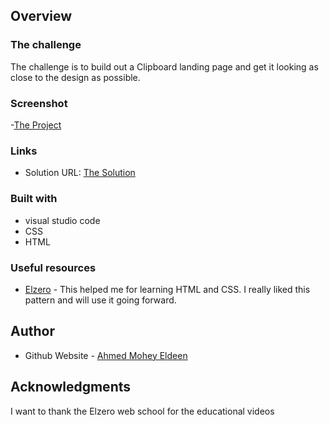 ## Overview

### The challenge

The challenge is to build out a Clipboard landing page and get it looking as close to the design as possible.

### Screenshot

-[The Project](Screenshot.png)

### Links

- Solution URL: [The Solution](https://github.com/Ahmed-Mohey-Eldeen/Frontend-Mentor/tree/main/clipboard-landing-page-master)

### Built with

- visual studio code
- CSS
- HTML

### Useful resources

- [Elzero](https://elzero.org/) - This helped me for learning HTML and CSS. I really liked this pattern and will use it going forward.

## Author

- Github Website - [Ahmed Mohey Eldeen](https://github.com/Ahmed-Mohey-Eldeen/Frontend-Mentor)

## Acknowledgments

I want to thank the Elzero web school for the educational videos